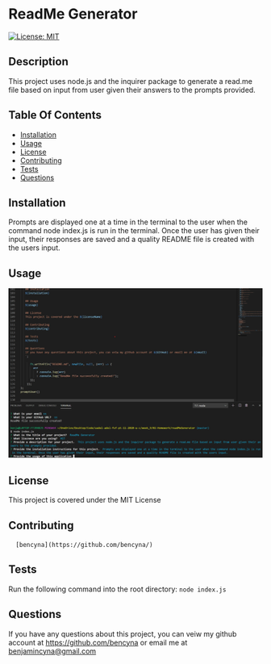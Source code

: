 # ReadMe Generator

   [![License: MIT](https://img.shields.io/badge/License-MIT-yellow.svg)](https://opensource.org/licenses/MIT)
    
   ## Description
   This project uses node.js and the inquirer package to generate a read.me file based on input from user given their answers to the prompts provided.     
  
   ## Table Of Contents
   * [Installation](##Installation)
   * [Usage](##Usage)
   * [License](##License)
   * [Contributing](##Contributing)
   * [Tests](##Tests)
   * [Questions](##Questions)
  
   ## Installation
   Prompts are displayed one at a time in the terminal to the user when the command node index.js is run in the terminal. Once the user has given their input, their responses are saved and a quality README file is created with the users input.
  
   ## Usage
   ![image of code and integrated terminal](./assets/screenshot1.jpg)

   ## License
   This project is covered under the MIT License  
      
   ## Contributing
      [bencyna](https://github.com/bencyna/)
  
   ## Tests
   Run the following command into the root directory: ```node index.js```
  
   ## Questions
   If you have any questions about this project, you can veiw my github account at https://github.com/bencyna or email me at benjamincyna@gmail.com
   